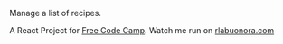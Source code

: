 Manage a list of recipes.

A React Project for [Free Code Camp](https://freecodecamp.com). Watch me run on [rlabuonora.com](http://www.rlabuonora.com)
